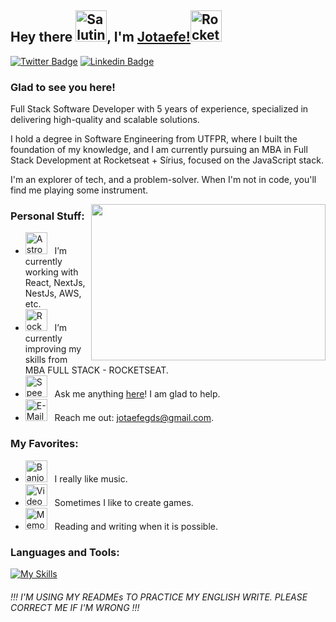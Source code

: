 ## Hey there <img src="https://raw.githubusercontent.com/Tarikul-Islam-Anik/Animated-Fluent-Emojis/master/Emojis/Smilies/Saluting%20Face.png" alt="Saluting Face" width="50" height="50" />, I'm [Jotaefe!](https://imjotaefe.com.br/)<img src="https://raw.githubusercontent.com/Tarikul-Islam-Anik/Animated-Fluent-Emojis/master/Emojis/Travel%20and%20places/Rocket.png" alt="Rocket" width="50" height="50" />

[![Twitter Badge](https://img.shields.io/badge/-Twitter-00acee?style=flat-square&logo=Twitter&logoColor=white)](https://x.com/imjotaefe)
[![Linkedin Badge](https://img.shields.io/badge/-LinkedIn-0e76a8?style=flat-square&logo=Linkedin&logoColor=white)](https://www.linkedin.com/in/jo%C3%A3oofernando/)

### Glad to see you here!

Full Stack Software Developer with 5 years of experience, specialized in delivering high-quality and scalable solutions.

I hold a degree in Software Engineering from UTFPR, where I built the foundation of my knowledge, and I am currently pursuing an MBA in Full Stack Development at Rocketseat + Sírius, focused on the JavaScript stack.

I'm an explorer of tech, and a problem-solver. When I'm not in code, you'll find me playing some instrument.

<img align="right" height="250" width="375" alt="" src="https://user-images.githubusercontent.com/74038190/225813708-98b745f2-7d22-48cf-9150-083f1b00d6c9.gif" />

### Personal Stuff:

- <img src="https://raw.githubusercontent.com/Tarikul-Islam-Anik/Animated-Fluent-Emojis/master/Emojis/People%20with%20professions/Astronaut%20Medium%20Skin%20Tone.png" alt="Astronaut Medium Skin Tone" width="35" height="35" /> &nbsp; I’m currently working with React, NextJs, NestJs, AWS, etc.
- <img src="https://raw.githubusercontent.com/Tarikul-Islam-Anik/Animated-Fluent-Emojis/master/Emojis/Travel%20and%20places/Rocket.png" alt="Rocket" width="35" height="35" /> &nbsp; I’m currently improving my skills from MBA FULL STACK - ROCKETSEAT.
- <img src="https://raw.githubusercontent.com/Tarikul-Islam-Anik/Animated-Fluent-Emojis/master/Emojis/Smilies/Speech%20Balloon.png" alt="Speech Balloon" width="35" height="35" /> &nbsp; Ask me anything [here](https://github.com/imjotaefe/imjotaefe/issues/)! I am glad to help.
- <img src="https://raw.githubusercontent.com/Tarikul-Islam-Anik/Animated-Fluent-Emojis/master/Emojis/Objects/E-Mail.png" alt="E-Mail" width="35" height="35" /> &nbsp; Reach me out: jotaefegds@gmail.com.

### My Favorites:

- <img src="https://raw.githubusercontent.com/Tarikul-Islam-Anik/Animated-Fluent-Emojis/master/Emojis/Objects/Banjo.png" alt="Banjo" width="35" height="35" /> &nbsp; I really like music.
- <img src="https://raw.githubusercontent.com/Tarikul-Islam-Anik/Animated-Fluent-Emojis/master/Emojis/Activities/Video%20Game.png" alt="Video Game" width="35" height="35" /> &nbsp; Sometimes I like to create games.
- <img src="https://raw.githubusercontent.com/Tarikul-Islam-Anik/Animated-Fluent-Emojis/master/Emojis/Objects/Memo.png" alt="Memo" width="35" height="35" /> &nbsp; Reading and writing when it is possible.

### Languages and Tools:

[![My Skills](https://skillicons.dev/icons?i=js,ts,react,redux,cypress,nextjs,vite,vitest,nodejs,express,graphql,nestjs,prisma,html,jest,styledcomponents,tailwind,bootstrap,css,aws,mongodb,mysql,postgres,firebase,linux,git,docker,cs,unity,rider,gamemakerstudio,ps,obsidian,notion,arduino)](https://skillicons.dev)

###### !!! I'M USING MY READMEs TO PRACTICE MY ENGLISH WRITE. PLEASE CORRECT ME IF I'M WRONG !!!



